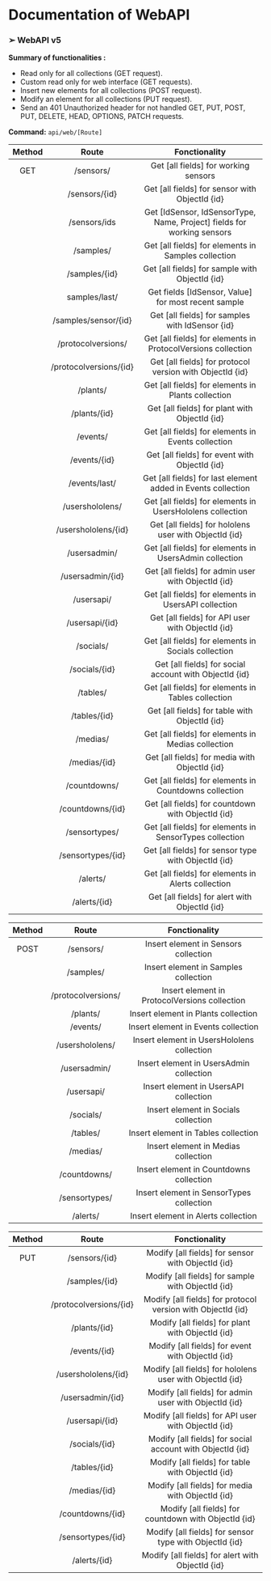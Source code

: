# Documentation of WebAPI

### ➢ WebAPI v5

**Summary of functionalities :**

- Read only for all collections (GET request).
- Custom read only for web interface (GET requests).
- Insert new elements for all collections (POST request).
- Modify an element for all collections (PUT request).
- Send an 401 Unauthorized header for not handled GET, PUT, POST, PUT, DELETE, HEAD, OPTIONS, PATCH requests.

**Command:**  `api/web/[Route]`



| Method |         Route          |                        Fonctionality                         |
| :----: | :--------------------: | :----------------------------------------------------------: |
|  GET   |       /sensors/        |             Get [all fields] for working sensors             |
|        |     /sensors/{id}      |        Get [all fields] for sensor with ObjectId {id}        |
|        |      /sensors/ids      | Get [IdSensor, IdSensorType, Name, Project] fields for working sensors |
|        |       /samples/        |     Get [all fields] for elements in Samples collection      |
|        |     /samples/{id}      |        Get [all fields] for sample with ObjectId {id}        |
|        |     samples/last/      |     Get fields [IdSensor, Value] for most recent sample      |
|        |  /samples/sensor/{id}  |       Get [all fields] for samples with IdSensor {id}        |
|        |   /protocolversions/   | Get [all fields] for elements in ProtocolVersions collection |
|        | /protocolversions/{id} |   Get [all fields] for protocol version with ObjectId {id}   |
|        |        /plants/        |      Get [all fields] for elements in Plants collection      |
|        |      /plants/{id}      |        Get [all fields] for plant with ObjectId {id}         |
|        |        /events/        |      Get [all fields] for elements in Events collection      |
|        |      /events/{id}      |        Get [all fields] for event with ObjectId {id}         |
|        |     /events/last/      | Get [all fields] for last element added in Events collection |
|        |    /usershololens/     |  Get [all fields] for elements in UsersHololens collection   |
|        |  /usershololens/{id}   |    Get [all fields] for hololens user with ObjectId {id}     |
|        |      /usersadmin/      |    Get [all fields] for elements in UsersAdmin collection    |
|        |    /usersadmin/{id}    |      Get [all fields] for admin user with ObjectId {id}      |
|        |       /usersapi/       |     Get [all fields] for elements in UsersAPI collection     |
|        |     /usersapi/{id}     |       Get [all fields] for API user with ObjectId {id}       |
|        |       /socials/        |     Get [all fields] for elements in Socials collection      |
|        |     /socials/{id}      |    Get [all fields] for social account with ObjectId {id}    |
|        |        /tables/        |      Get [all fields] for elements in Tables collection      |
|        |      /tables/{id}      |        Get [all fields] for table with ObjectId {id}         |
|        |        /medias/        |      Get [all fields] for elements in Medias collection      |
|        |      /medias/{id}      |        Get [all fields] for media with ObjectId {id}         |
|        |      /countdowns/      |    Get [all fields] for elements in Countdowns collection    |
|        |    /countdowns/{id}    |      Get [all fields] for countdown with ObjectId {id}       |
|        |     /sensortypes/      |   Get [all fields] for elements in SensorTypes collection    |
|        |   /sensortypes/{id}    |     Get [all fields] for sensor type with ObjectId {id}      |
|        |        /alerts/        |      Get [all fields] for elements in Alerts collection      |
|        |      /alerts/{id}      |        Get [all fields] for alert with ObjectId {id}         |



| Method |       Route        |                 Fonctionality                 |
| :----: | :----------------: | :-------------------------------------------: |
|  POST  |     /sensors/      |     Insert element in Sensors collection      |
|        |     /samples/      |     Insert element in Samples collection      |
|        | /protocolversions/ | Insert element in ProtocolVersions collection |
|        |      /plants/      |      Insert element in Plants collection      |
|        |      /events/      |      Insert element in Events collection      |
|        |  /usershololens/   |  Insert element in UsersHololens collection   |
|        |    /usersadmin/    |    Insert element in UsersAdmin collection    |
|        |     /usersapi/     |     Insert element in UsersAPI collection     |
|        |     /socials/      |     Insert element in Socials collection      |
|        |      /tables/      |      Insert element in Tables collection      |
|        |      /medias/      |      Insert element in Medias collection      |
|        |    /countdowns/    |    Insert element in Countdowns collection    |
|        |   /sensortypes/    |   Insert element in SensorTypes collection    |
|        |      /alerts/      |      Insert element in Alerts collection      |



| Method |         Route          |                        Fonctionality                        |
| :----: | :--------------------: | :---------------------------------------------------------: |
|  PUT   |     /sensors/{id}      |      Modify [all fields] for sensor with ObjectId {id}      |
|        |     /samples/{id}      |      Modify [all fields] for sample with ObjectId {id}      |
|        | /protocolversions/{id} | Modify [all fields] for protocol version with ObjectId {id} |
|        |      /plants/{id}      |      Modify [all fields] for plant with ObjectId {id}       |
|        |      /events/{id}      |      Modify [all fields] for event with ObjectId {id}       |
|        |  /usershololens/{id}   |  Modify [all fields] for hololens user with ObjectId {id}   |
|        |    /usersadmin/{id}    |    Modify [all fields] for admin user with ObjectId {id}    |
|        |     /usersapi/{id}     |     Modify [all fields] for API user with ObjectId {id}     |
|        |     /socials/{id}      |  Modify [all fields] for social account with ObjectId {id}  |
|        |      /tables/{id}      |      Modify [all fields] for table with ObjectId {id}       |
|        |      /medias/{id}      |      Modify [all fields] for media with ObjectId {id}       |
|        |    /countdowns/{id}    |    Modify [all fields] for countdown with ObjectId {id}     |
|        |   /sensortypes/{id}    |   Modify [all fields] for sensor type with ObjectId {id}    |
|        |      /alerts/{id}      |      Modify [all fields] for alert with ObjectId {id}       |

[^Dev]: Etienne Schelfhout

